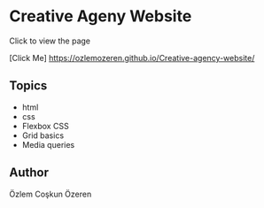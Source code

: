 # Creative Ageny Website

Click to view the page

[Click Me] https://ozlemozeren.github.io/Creative-agency-website/

## Topics

- html
- css
- Flexbox CSS 
- Grid basics
- Media queries


## Author

Özlem Coşkun Özeren 


















